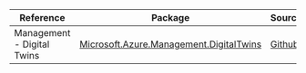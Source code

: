 | Reference | Package | Source |
|---|---|---|
|Management - Digital Twins|[Microsoft.Azure.Management.DigitalTwins](https://www.nuget.org/packages/Microsoft.Azure.Management.DigitalTwins)|[Github](https://github.com/Azure/azure-sdk-for-net)|
